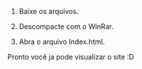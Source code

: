 1. Baixe os arquivos.

2. Descompacte com o WinRar.

3. Abra o arquivo Index.html.

Pronto você ja pode visualizar o site :D


